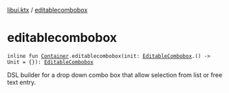 [libui.ktx](README.md) / [editablecombobox](editablecombobox.md)

# editablecombobox

`inline fun `[`Container`](-container/README.md)`.editablecombobox(init: `[`EditableCombobox`](-editable-combobox/README.md)`.() -> Unit = {}): `[`EditableCombobox`](-editable-combobox/README.md)

DSL builder for a drop down combo box that allow selection from list or free text entry.

